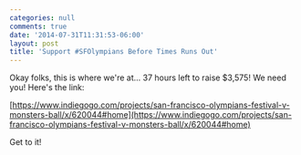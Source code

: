 ```yaml
---
categories: null
comments: true
date: '2014-07-31T11:31:53-06:00'
layout: post
title: 'Support #SFOlympians Before Times Runs Out'
---
```


Okay folks, this is where we're at... 37 hours left to raise $3,575! We need you! Here's the link:

[https://www.indiegogo.com/projects/san-francisco-olympians-festival-v-monsters-ball/x/620044#home](https://www.indiegogo.com/projects/san-francisco-olympians-festival-v-monsters-ball/x/620044#home)

Get to it!